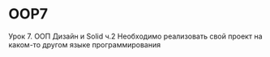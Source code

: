 # OOP7
Урок 7. ООП Дизайн и Solid ч.2
Необходимо реализовать свой проект на каком-то другом языке программирования
